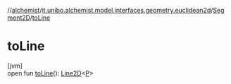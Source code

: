 //[alchemist](../../../index.md)/[it.unibo.alchemist.model.interfaces.geometry.euclidean2d](../index.md)/[Segment2D](index.md)/[toLine](to-line.md)

# toLine

[jvm]\
open fun [toLine](to-line.md)(): [Line2D](../-line2-d/index.md)<[P](index.md)>
